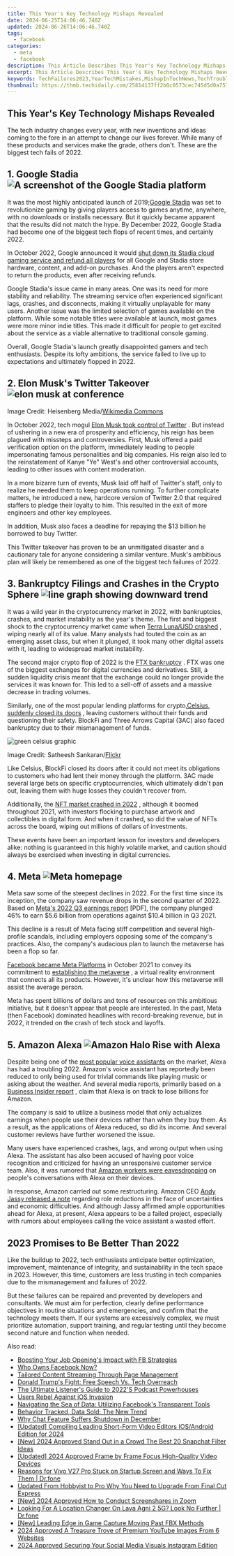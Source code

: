 ```yaml
---
title: This Year's Key Technology Mishaps Revealed
date: 2024-06-25T14:06:46.740Z
updated: 2024-06-26T14:06:46.740Z
tags:
  - facebook
categories:
  - meta
  - facebook
description: This Article Describes This Year's Key Technology Mishaps Revealed
excerpt: This Article Describes This Year's Key Technology Mishaps Revealed
keywords: TechFailures2023,YearTechMistakes,MishapInTechNews,TechTroubleThisYear,GadgetGaffes2023,TechnologyBlundersNow,ErrorsInTech2023
thumbnail: https://thmb.techidaily.com/25814137ff2b0c0573cec745d5d0a7576d58b816448c60f70b991c5a0f3d865d.jpeg
---
```


## This Year's Key Technology Mishaps Revealed

 The tech industry changes every year, with new inventions and ideas coming to the fore in an attempt to change our lives forever. While many of these products and services make the grade, others don't. These are the biggest tech fails of 2022.

## 1\. Google Stadia ![A screenshot of the Google Stadia platform](https://static1.makeuseofimages.com/wordpress/wp-content/uploads/2022/12/google-stadia.jpg)

 It was the most highly anticipated launch of 2019;[Google Stadia](https://stadia.google.com/) was set to revolutionize gaming by giving players access to games anytime, anywhere, with no downloads or installs necessary. But it quickly became apparent that the results did not match the hype. By December 2022, Google Stadia had become one of the biggest tech flops of recent times, and certainly 2022.

 In October 2022, Google announced it would [shut down its Stadia cloud gaming service and refund all players](https://www.makeuseof.com/google-stadia-is-shutting-down-and-refunding-gamers/) for all Google and Stadia store hardware, content, and add-on purchases. And the players aren't expected to return the products, even after receiving refunds.

 Google Stadia's issue came in many areas. One was its need for more stability and reliability. The streaming service often experienced significant lags, crashes, and disconnects, making it virtually unplayable for many users. Another issue was the limited selection of games available on the platform. While some notable titles were available at launch, most games were more minor indie titles. This made it difficult for people to get excited about the service as a viable alternative to traditional console gaming.

 Overall, Google Stadia's launch greatly disappointed gamers and tech enthusiasts. Despite its lofty ambitions, the service failed to live up to expectations and ultimately flopped in 2022.

## 2\. Elon Musk's Twitter Takeover ![elon musk at conference](https://static1.makeuseofimages.com/wordpress/wp-content/uploads/2022/01/elon-musk-pic.jpg)

 Image Credit: Heisenberg Media/[Wikimedia Commons](https://commons.wikimedia.org/wiki/File:Elon%5FMusk%5F-%5FThe%5FSummit%5F2013.jpg)

 In October 2022, tech mogul [Elon Musk took control of Twitter](https://www.makeuseof.com/how-elon-musk-bought-twitter-timeline/) . But instead of ushering in a new era of prosperity and efficiency, his reign has been plagued with missteps and controversies. First, Musk offered a paid verification option on the platform, immediately leading to people impersonating famous personalities and big companies. His reign also led to the reinstatement of Kanye "Ye" West's and other controversial accounts, leading to other issues with content moderation.

 In a more bizarre turn of events, Musk laid off half of Twitter's staff, only to realize he needed them to keep operations running. To further complicate matters, he introduced a new, hardcore version of Twitter 2.0 that required staffers to pledge their loyalty to him. This resulted in the exit of more engineers and other key employees.

 In addition, Musk also faces a deadline for repaying the $13 billion he borrowed to buy Twitter.

 This Twitter takeover has proven to be an unmitigated disaster and a cautionary tale for anyone considering a similar venture. Musk's ambitious plan will likely be remembered as one of the biggest tech failures of 2022.

## 3\. Bankruptcy Filings and Crashes in the Crypto Sphere ![line graph showing downward trend](https://static1.makeuseofimages.com/wordpress/wp-content/uploads/2022/11/graph-36929.png)

 It was a wild year in the cryptocurrency market in 2022, with bankruptcies, crashes, and market instability as the year's theme. The first and biggest shock to the cryptocurrency market came when [Terra Luna/USD crashed](https://www.makeuseof.com/why-has-terras-luna-price-crashed/) , wiping nearly all of its value. Many analysts had touted the coin as an emerging asset class, but when it plunged, it took many other digital assets with it, leading to widespread market instability.

 The second major crypto flop of 2022 is the [FTX bankruptcy](https://www.makeuseof.com/what-is-going-on-binance-ftx/) . FTX was one of the biggest exchanges for digital currencies and derivatives. Still, a sudden liquidity crisis meant that the exchange could no longer provide the services it was known for. This led to a sell-off of assets and a massive decrease in trading volumes.

 Similarly, one of the most popular lending platforms for crypto,[Celsius, suddenly closed its doors](https://www.makeuseof.com/celsius-crypto-collapse-how-much-did-users-lose/) , leaving customers without their funds and questioning their safety. BlockFi and Three Arrows Capital (3AC) also faced bankruptcy due to their mismanagement of funds.

![green celsius graphic](https://static1.makeuseofimages.com/wordpress/wp-content/uploads/2022/12/green-celsius-1.jpg)

 Image Credit: Satheesh Sankaran/[Flickr](https://www.flickr.com/photos/justanothercreativesoul/52455459544/in/)

 Like Celsius, BlockFi closed its doors after it could not meet its obligations to customers who had lent their money through the platform. 3AC made several large bets on specific cryptocurrencies, which ultimately didn't pan out, leaving them with huge losses they couldn't recover from.

 Additionally, the [NFT market crashed in 2022](https://www.makeuseof.com/nft-market-collapse-lessons-learned/) , although it boomed throughout 2021, with investors flocking to purchase artwork and collectibles in digital form. And when it crashed, so did the value of NFTs across the board, wiping out millions of dollars of investments.

 These events have been an important lesson for investors and developers alike: nothing is guaranteed in this highly volatile market, and caution should always be exercised when investing in digital currencies.

## 4\. Meta ![Meta homepage](https://static1.makeuseofimages.com/wordpress/wp-content/uploads/2022/09/Meta-homepage.jpg)

 Meta saw some of the steepest declines in 2022\. For the first time since its inception, the company saw revenue drops in the second quarter of 2022\. Based on [Meta's 2022 Q3 earnings report](https://s21.q4cdn.com/399680738/files/doc%5Ffinancials/2022/q3/Meta-09.30.2022-Exhibit-99.1-FINAL.pdf) \[PDF\], the company plunged 46% to earn $5.6 billion from operations against $10.4 billion in Q3 2021.

 This decline is a result of Meta facing stiff competition and several high-profile scandals, including employers opposing some of the company's practices. Also, the company's audacious plan to launch the metaverse has been a flop so far.

[Facebook became Meta Platforms](https://www.makeuseof.com/facebook-announced-meta-its-new-brand/) in October 2021 to convey its commitment to [establishing the metaverse](https://www.makeuseof.com/what-is-the-metaverse/) , a virtual reality environment that connects all its products. However, it's unclear how this metaverse will assist the average person.

 Meta has spent billions of dollars and tons of resources on this ambitious initiative, but it doesn't appear that people are interested. In the past, Meta (then Facebook) dominated headlines with record-breaking revenue, but in 2022, it trended on the crash of tech stock and layoffs.

## 5\. Amazon Alexa ![Amazon Halo Rise with Alexa](https://static1.makeuseofimages.com/wordpress/wp-content/uploads/2022/10/Screen-Shot-2022-10-21-at-101710-PM.png)

 Despite being one of the [most popular voice assistants](https://www.makeuseof.com/siri-vs-alexa-vs-google-smarter-answering-questions/) on the market, Alexa has had a troubling 2022\. Amazon's voice assistant has reportedly been reduced to only being used for trivial commands like playing music or asking about the weather. And several media reports, primarily based on a [Business Insider report](https://www.businessinsider.com/amazon-alexa-job-layoffs-rise-and-fall-2022-11) , claim that Alexa is on track to lose billions for Amazon.

 The company is said to utilize a business model that only actualizes earnings when people use their devices rather than when they buy them. As a result, as the applications of Alexa reduced, so did its income. And several customer reviews have further worsened the issue.

 Many users have experienced crashes, lags, and wrong output when using Alexa. The assistant has also been accused of having poor voice recognition and criticized for having an unresponsive customer service team. Also, it was rumored that [Amazon workers were eavesdropping](https://www.makeuseof.com/is-amazon-alexa-spying-on-you/) on people's conversations with Alexa on their devices.

 In response, Amazon carried out some restructuring. Amazon CEO [Andy Jassy released a note](https://www.aboutamazon.com/news/company-news/a-note-from-ceo-andy-jassy-about-role-eliminations) regarding role reductions in the face of uncertainties and economic difficulties. And although Jassy affirmed ample opportunities ahead for Alexa, at present, Alexa appears to be a failed project, especially with rumors about employees calling the voice assistant a wasted effort.

## 2023 Promises to Be Better Than 2022

 Like the buildup to 2022, tech enthusiasts anticipate better optimization, improvement, maintenance of integrity, and sustainability in the tech space in 2023\. However, this time, customers are less trusting in tech companies due to the mismanagement and failures of 2022.

 But these failures can be repaired and prevented by developers and consultants. We must aim for perfection, clearly define performance objectives in routine situations and emergencies, and confirm that the technology meets them. If our systems are excessively complex, we must prioritize automation, support training, and regular testing until they become second nature and function when needed.


<ins class="adsbygoogle"
     style="display:block"
     data-ad-format="autorelaxed"
     data-ad-client="ca-pub-7571918770474297"
     data-ad-slot="1223367746"></ins>



<ins class="adsbygoogle"
     style="display:block"
     data-ad-client="ca-pub-7571918770474297"
     data-ad-slot="8358498916"
     data-ad-format="auto"
     data-full-width-responsive="true"></ins>

<span class="atpl-alsoreadstyle">Also read:</span>
<div><ul>
<li><a href="https://facebook.techidaily.com/boosting-your-job-openings-impact-with-fb-strategies/"><u>Boosting Your Job Opening's Impact with FB Strategies</u></a></li>
<li><a href="https://facebook.techidaily.com/who-owns-facebook-now/"><u>Who Owns Facebook Now?</u></a></li>
<li><a href="https://facebook.techidaily.com/tailored-content-streaming-through-page-management/"><u>Tailored Content Streaming Through Page Management</u></a></li>
<li><a href="https://facebook.techidaily.com/donald-trumps-fight-free-speech-vs-tech-overreach/"><u>Donald Trump's Fight: Free Speech Vs. Tech Overreach</u></a></li>
<li><a href="https://facebook.techidaily.com/the-ultimate-listeners-guide-to-2022s-podcast-powerhouses/"><u>The Ultimate Listener's Guide to 2022'S Podcast Powerhouses</u></a></li>
<li><a href="https://facebook.techidaily.com/users-rebel-against-ios-invasion/"><u>Users Rebel Against iOS Invasion</u></a></li>
<li><a href="https://facebook.techidaily.com/navigating-the-sea-of-data-utilizing-facebooks-transparent-tools/"><u>Navigating the Sea of Data: Utilizing Facebook's Transparent Tools</u></a></li>
<li><a href="https://facebook.techidaily.com/behavior-tracked-data-sold-the-new-trend/"><u>Behavior Tracked, Data Sold: The New Trend</u></a></li>
<li><a href="https://facebook.techidaily.com/why-chat-feature-suffers-shutdown-in-december/"><u>Why Chat Feature Suffers Shutdown in December</u></a></li>
<li><a href="https://facebook-record-videos.techidaily.com/updated-compiling-leading-short-form-video-editors-iosandroid-edition-for-2024/"><u>[Updated] Compiling Leading Short-Form Video Editors  IOS/Android Edition for 2024</u></a></li>
<li><a href="https://snapchat-videos.techidaily.com/new-2024-approved-stand-out-in-a-crowd-the-best-20-snapchat-filter-ideas/"><u>[New] 2024 Approved  Stand Out in a Crowd  The Best 20 Snapchat Filter Ideas</u></a></li>
<li><a href="https://on-screen-recording.techidaily.com/updated-2024-approved-frame-by-frame-focus-high-quality-video-devices/"><u>[Updated] 2024 Approved  Frame by Frame Focus  High-Quality Video Devices</u></a></li>
<li><a href="https://fix-guide.techidaily.com/reasons-for-vivo-v27-pro-stuck-on-startup-screen-and-ways-to-fix-them-drfone-by-drfone-fix-android-problems-fix-android-problems/"><u>Reasons for Vivo V27 Pro Stuck on Startup Screen and Ways To Fix Them | Dr.fone</u></a></li>
<li><a href="https://ai-vdieo-software.techidaily.com/updated-from-hobbyist-to-pro-why-you-need-to-upgrade-from-final-cut-express/"><u>Updated From Hobbyist to Pro Why You Need to Upgrade From Final Cut Express</u></a></li>
<li><a href="https://digital-screen-recording.techidaily.com/new-2024-approved-how-to-conduct-screenshares-in-zoom/"><u>[New] 2024 Approved  How to Conduct Screenshares in Zoom</u></a></li>
<li><a href="https://fake-location.techidaily.com/looking-for-a-location-changer-on-lava-agni-2-5g-look-no-further-drfone-by-drfone-virtual-android/"><u>Looking For A Location Changer On Lava Agni 2 5G? Look No Further | Dr.fone</u></a></li>
<li><a href="https://video-capture.techidaily.com/new-leading-edge-in-game-capture-moving-past-fbx-methods/"><u>[New] Leading Edge in Game Capture  Moving Past FBX Methods</u></a></li>
<li><a href="https://youtube-videos.techidaily.com/2024-approved-a-treasure-trove-of-premium-youtube-images-from-6-websites/"><u>2024 Approved  A Treasure Trove of Premium YouTube Images From 6 Websites</u></a></li>
<li><a href="https://instagram-video-recordings.techidaily.com/2024-approved-securing-your-social-media-visuals-instagram-edition/"><u>2024 Approved  Securing Your Social Media Visuals  Instagram Edition</u></a></li>
</ul></div>
